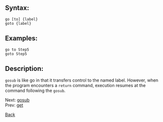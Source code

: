## Syntax:
`go [to] {label}`  
`goto {label}`
## Examples:
`go to Step5`  
`goto Step5`
## Description:
`gosub` is like go in that it transfers control to the named label. However, when the program encounters a `return` command, execution resumes at the command following the `gosub`.

Next: [gosub](gosub.md)  
Prev: [get](get.md)

[Back](../core.md)
